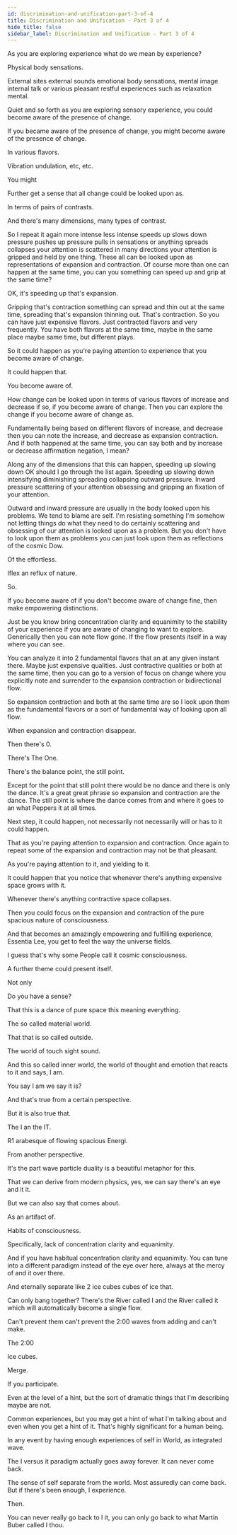 ```yaml
---
id: discrimination-and-unification-part-3-of-4
title: Discrimination and Unification - Part 3 of 4
hide_title: false
sidebar_label: Discrimination and Unification - Part 3 of 4
---
```

As you are exploring experience what do we mean by experience?

Physical body sensations.

External sites external sounds emotional body sensations, mental image internal talk or various pleasant restful experiences such as relaxation mental.

Quiet and so forth as you are exploring sensory experience, you could become aware of the presence of change.

If you became aware of the presence of change, you might become aware of the presence of change.

In various flavors.

Vibration undulation, etc, etc.

You might

Further get a sense that all change could be looked upon as.

In terms of pairs of contrasts.

And there's many dimensions, many types of contrast.

So I repeat it again more intense less intense speeds up slows down pressure pushes up pressure pulls in sensations or anything spreads collapses your attention is scattered in many directions your attention is gripped and held by one thing. These all can be looked upon as representations of expansion and contraction. Of course more than one can happen at the same time, you can you something can speed up and grip at the same time?

OK, it's speeding up that's expansion.

Gripping that's contraction something can spread and thin out at the same time, spreading that's expansion thinning out. That's contraction. So you can have just expensive flavors. Just contracted flavors and very frequently. You have both flavors at the same time, maybe in the same place maybe same time, but different plays.

So it could happen as you're paying attention to experience that you become aware of change.

It could happen that.

You become aware of.

How change can be looked upon in terms of various flavors of increase and decrease if so, if you become aware of change. Then you can explore the change if you become aware of change as.

Fundamentally being based on different flavors of increase, and decrease then you can note the increase, and decrease as expansion contraction. And if both happened at the same time, you can say both and by increase or decrease affirmation negation, I mean?

Along any of the dimensions that this can happen, speeding up slowing down OK should I go through the list again. Speeding up slowing down intensifying diminishing spreading collapsing outward pressure. Inward pressure scattering of your attention obsessing and gripping an fixation of your attention.

Outward and inward pressure are usually in the body looked upon his problems. We tend to blame are self. I'm resisting something I'm somehow not letting things do what they need to do certainly scattering and obsessing of our attention is looked upon as a problem. But you don't have to look upon them as problems you can just look upon them as reflections of the cosmic Dow.

Of the effortless.

Iflex an reflux of nature.

So.

If you become aware of if you don't become aware of change fine, then make empowering distinctions.

Just be you know bring concentration clarity and equanimity to the stability of your experience if you are aware of changing to want to explore. Generically then you can note flow gone. If the flow presents itself in a way where you can see.

You can analyze it into 2 fundamental flavors that an at any given instant there. Maybe just expensive qualities. Just contractive qualities or both at the same time, then you can go to a version of focus on change where you explicitly note and surrender to the expansion contraction or bidirectional flow.

So expansion contraction and both at the same time are so I look upon them as the fundamental flavors or a sort of fundamental way of looking upon all flow.

When expansion and contraction disappear.

Then there's 0.

There's The One.

There's the balance point, the still point.

Except for the point that still point there would be no dance and there is only the dance. It's a great great phrase so expansion and contraction are the dance. The still point is where the dance comes from and where it goes to an what Peppers it at all times.

Next step, it could happen, not necessarily not necessarily will or has to it could happen.

That as you're paying attention to expansion and contraction. Once again to repeat some of the expansion and contraction may not be that pleasant.

As you're paying attention to it, and yielding to it.

It could happen that you notice that whenever there's anything expensive space grows with it.

Whenever there's anything contractive space collapses.

Then you could focus on the expansion and contraction of the pure spacious nature of consciousness.

And that becomes an amazingly empowering and fulfilling experience, Essentia Lee, you get to feel the way the universe fields.

I guess that's why some People call it cosmic consciousness.

A further theme could present itself.

Not only

Do you have a sense?

That this is a dance of pure space this meaning everything.

The so called material world.

That that is so called outside.

The world of touch sight sound.

And this so called inner world, the world of thought and emotion that reacts to it and says, I am.

You say I am we say it is?

And that's true from a certain perspective.

But it is also true that.



The I an the IT.

R1 arabesque of flowing spacious Energi.

From another perspective.

It's the part wave particle duality is a beautiful metaphor for this.

That we can derive from modern physics, yes, we can say there's an eye and it it.

But we can also say that comes about.

As an artifact of.

Habits of consciousness.

Specifically, lack of concentration clarity and equanimity.

And if you have habitual concentration clarity and equanimity. You can tune into a different paradigm instead of the eye over here, always at the mercy of and it over there.

And eternally separate like 2 ice cubes cubes of ice that.

Can only bang together? There's the River called I and the River called it which will automatically become a single flow.

Can't prevent them can't prevent the 2:00 waves from adding and can't make.

The 2:00

Ice cubes.

Merge.

If you participate.

Even at the level of a hint, but the sort of dramatic things that I'm describing maybe are not.

Common experiences, but you may get a hint of what I'm talking about and even when you get a hint of it. That's highly significant for a human being.

In any event by having enough experiences of self in World, as integrated wave.

The I versus it paradigm actually goes away forever. It can never come back.

The sense of self separate from the world. Most assuredly can come back. But if there's been enough, I experience.

Then.

You can never really go back to I it, you can only go back to what Martin Buber called I thou.

